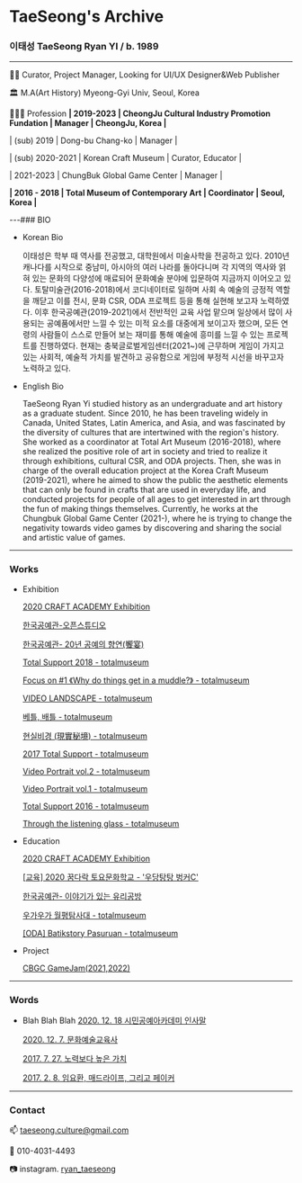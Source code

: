# TaeSeong's Archive

### **이태성** TaeSeong Ryan YI  / b. 1989

---
🧟‍♂️ Curator, Project Manager, 
Looking for UI/UX Designer&Web Publisher


🏛️ M.A(Art History) Myeong-Gyi Univ, Seoul, Korea

🧑🏻‍💻 Profession
**| 2019-2023       | CheongJu Cultural Industry Promotion Fundation | Manager | CheongJu, Korea |**

  | (sub) 2019      | Dong-bu Chang-ko                                         | Manager |
  
  | (sub) 2020-2021 | Korean Craft Museum                                      | Curator, Educator |  
  
  | 2021-2023       | ChungBuk Global Game Center                              | Manager |
  
**| 2016 - 2018     | Total Museum of Contemporary Art                         | Coordinator | Seoul, Korea |**

---### BIO

- Korean Bio
  
  이태성은 학부 때 역사를 전공했고, 대학원에서 미술사학을 전공하고 있다. 2010년 캐나다를 시작으로 중남미, 아시아의 여러 나라를 돌아다니며
각 지역의 역사와 얽혀 있는 문화의 다양성에 매료되어 문화예술 분야에 입문하여 지금까지 이어오고 있다. 토탈미술관(2016-2018)에서 코디네이터로 일하며 사회 속 예술의 긍정적 역할을 깨닫고 이를 전시, 문화 CSR, ODA 프로젝트 등을 통해 실현해 보고자 노력하였다. 이후 한국공예관(2019-2021)에서 전반적인 교육 사업 맡으며 일상에서 많이 사용되는 공예품에서만 느낄 수 있는 미적 요소를 대중에게 보이고자 했으며, 모든 연령의 사람들이 스스로 만들어 보는 재미를 통해 예술에 흥미를 느낄 수 있는 프로젝트를 진행하였다. 현재는 충북글로벌게임센터(2021~)에 근무하며 게임이 가지고 있는 사회적, 예술적 가치를 발견하고 공유함으로 게임에 부정적 시선을 바꾸고자 노력하고 있다.
- English Bio
  
  TaeSeong Ryan Yi studied history as an undergraduate and art history as a graduate student. Since 2010, he has been traveling widely in Canada, United States, Latin America, and Asia, and was fascinated by the diversity of cultures that are intertwined with the region's history. She worked as a coordinator at Total Art Museum (2016-2018), where she realized the positive role of art in society and tried to realize it through exhibitions, cultural CSR, and ODA projects. Then, she was in charge of the overall education project at the Korea Craft Museum (2019-2021), where he aimed to show the public the aesthetic elements that can only be found in crafts that are used in everyday life, and conducted projects for people of all ages to get interested in art through the fun of making things themselves. Currently, he works at the Chungbuk Global Game Center (2021-), where he is trying to change the negativity towards video games by discovering and sharing the social and artistic value of games.
    
---
### Works
- Exhibition
  
    [2020 CRAFT ACADEMY Exhibition](https://cjkcm.org/craft7/)
  
    [한국공예관-오픈스튜디오](https://cjkcm.org/project/include/63.php)
  
    [한국공예관- 20년 공예의 향연(饗宴)](https://cjkcm.org/craft3/)
  
    [Total Support 2018 - totalmuseum](http://totalmuseum.org/exhibition/past-exhibition/totalsupport2018/)
  
    [Focus on #1 《Why do things get in a muddle?》 - totalmuseum](http://totalmuseum.org/exhibition/past-exhibition/why-do-things-get-in-a-muddle/)
  
    [VIDEO LANDSCAPE - totalmuseum](http://totalmuseum.org/exhibition/past-exhibition/videolandscape/)
  
    [베틀, 배틀 - totalmuseum](http://totalmuseum.org/exhibition/past-exhibition/loomsbattles/)
  
    [현실비경 (現實秘境) - totalmuseum](http://totalmuseum.org/exhibition/past-exhibition/towardsmysteriousrealities/)
  
    [2017 Total Support - totalmuseum](http://totalmuseum.org/exhibition/past-exhibition/2017-total-support/)
  
    [Video Portrait vol.2 - totalmuseum](http://totalmuseum.org/exhibition/past-exhibition/video-portrait-vol-1-2/)
  
    [Video Portrait vol.1 - totalmuseum](http://totalmuseum.org/exhibition/past-exhibition/video-portrait-vol-1/)
  
    [Total Support 2016 - totalmuseum](http://totalmuseum.org/exhibition/past-exhibition/2016-total-support/)
  
    [Through the listening glass - totalmuseum](http://totalmuseum.org/exhibition/past-exhibition/through-the-listening-glass/)
  
- Education
 
    [2020 CRAFT ACADEMY Exhibition](https://cjkcm.org/craft7/)
  
    [[교육] 2020 꿈다락 토요문화학교 - '우당탕탕 벙커C'](https://www.youtube.com/watch?v=dHniZoQ26r0&t=1s)
  
    [한국공예관- 이야기가 있는 유리공방](https://cjkcm.org/craft6/)
  
    [우가우가 월평탐사대 - totalmuseum](http://totalmuseum.org/education/curating-wolpyung/)
  
    [[ODA] Batikstory Pasuruan - totalmuseum](http://totalmuseum.org/uncategorized/oda-batikstory-pasuruan/)
  
- Project
  
    [CBGC GameJam(2021,2022)](https://cbgc-gamejam.notion.site/cbgc-gamejam/CBGC-deefcc668ac245428267ed55bd200616)
  
---

### Words

- Blah Blah Blah
    [2020. 12. 18 시민공예아카데미 인사말](https://www.notion.so/2020-12-18-e5a895f1469f4d6cbb2db744bba2e5f3?pvs=21)
  
    [2020. 12. 7. 문화예술교육사](https://www.notion.so/2020-12-7-b57205b200484484926de32bd74fb828?pvs=21)
  
    [2017. 7.  27. 노력보다 높은 가치](https://www.notion.so/2017-7-27-b96f1f091f094239bb7c31d1684e0304?pvs=21)
  
    [2017. 2. 8. 임요환, 매드라이프, 그리고 페이커](https://www.notion.so/2017-2-8-b9a23fa2e9bb47a1abb403195b4e108b?pvs=21)
  
---

### Contact

📫 taeseong.culture@gmail.com

📱 010-4031-4493

📷 instagram. [ryan_taeseong](https://www.instagram.com/ryan_taeseong/)

